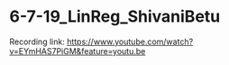 # 6-7-19_LinReg_ShivaniBetu

Recording link:
https://www.youtube.com/watch?v=EYmHAS7PiGM&feature=youtu.be

